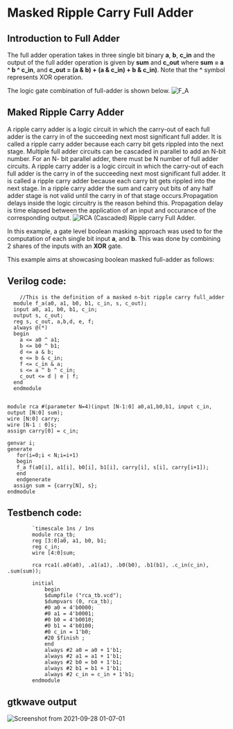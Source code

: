 # Masked Ripple Carry Full Adder

## Introduction to Full Adder
The full adder operation takes in three single bit binary **a**, **b**, **c_in** and the output of the full adder operation is given by **sum** and  **c_out** where **sum = a ^ b ^ c_in**, and **c_out = (a & b)  + (a & c_in) + b & c_in)**. Note that the **^** symbol represents XOR operation. 

The logic gate combination of full-adder is shown below.
![F_A](https://user-images.githubusercontent.com/88589656/135161809-21c5e9af-f471-41df-92cd-fabb0f3d6720.png)


## Maked Ripple Carry Adder
A ripple carry adder is a logic circuit in which the carry-out of each full adder is the carry in of the succeeding next most significant full adder. It is called a ripple carry adder because each carry bit gets rippled into the next stage.
Multiple full adder circuits can be cascaded in parallel to add an N-bit number. For an N- bit parallel adder, there must be N number of full adder circuits. A ripple carry adder is a logic circuit in which the carry-out of each full adder is the carry in of the succeeding next most significant full adder. It is called a ripple carry adder because each carry bit gets rippled into the next  stage. In a ripple carry adder the sum and carry out bits of any half adder stage is not valid until the carry in of that stage occurs.Propagation delays inside the logic circuitry is the reason behind this. Propagation delay is time elapsed between the application of an input and occurance of the corresponding output.
![RCA](https://user-images.githubusercontent.com/88589656/135162068-24ed5975-046e-40f1-8af3-d9af7dc049c2.png)
  (Cascaded) Ripple carry Full Adder.

  In this example, a gate level boolean masking approach was used to for the computation of each single bit input **a**, and **b**. This was done by combining 2 shares of the inputs with an **XOR** gate. 

This example aims at showcasing boolean masked full-adder as follows:

## Verilog code:
    
        //This is the definition of a masked n-bit ripple carry full_adder
      module f_a(a0, a1, b0, b1, c_in, s, c_out);
      input a0, a1, b0, b1, c_in;
      output s, c_out;
      reg s, c_out, a,b,d, e, f;
      always @(*)
      begin
        a <= a0 ^ a1;
      	b <= b0 ^ b1;
      	d <= a & b;
      	e <= b & c_in;
      	f <= c_in & a;
      	s <= a ^ b ^ c_in;
      	c_out <= d | e | f;
      end
      endmodule


    module rca #(parameter N=4)(input [N-1:0] a0,a1,b0,b1, input c_in, output [N:0] sum);
    wire [N:0] carry;
    wire [N-1 : 0]s;
    assign carry[0] = c_in;
   
    genvar i;
    generate 
       for(i=0;i < N;i=i+1)
       begin
       f_a f(a0[i], a1[i], b0[i], b1[i], carry[i], s[i], carry[i+1]);
       end
       endgenerate
      assign sum = {carry[N], s};
    endmodule 
    
## Testbench code:

        	`timescale 1ns / 1ns
        	module rca_tb;
        	reg [3:0]a0, a1, b0, b1;
        	reg c_in;
        	wire [4:0]sum;
        
        	rca rca1(.a0(a0), .a1(a1), .b0(b0), .b1(b1), .c_in(c_in), .sum(sum));
           
        	initial
            	begin
            	$dumpfile ("rca_tb.vcd");
            	$dumpvars (0, rca_tb);
            	#0 a0 = 4'b0000;
            	#0 a1 = 4'b0001;
            	#0 b0 = 4'b0010;
            	#0 b1 = 4'b0100;
            	#0 c_in = 1'b0;
            	#20 $finish ;
            	end
            	always #2 a0 = a0 + 1'b1;
	        	always #2 a1 = a1 + 1'b1;
	        	always #2 b0 = b0 + 1'b1;
	        	always #2 b1 = b1 + 1'b1;
	        	always #2 c_in = c_in + 1'b1;
        	endmodule
        
        
## gtkwave output

![Screenshot from 2021-09-28 01-07-01](https://user-images.githubusercontent.com/88589656/135014910-4b724be5-8b3c-4e25-92e1-5723b096e307.png)

